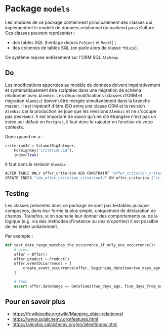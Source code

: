 # Package `models`

Les modules de ce package contiennent principalement des classes qui implémentent le modèle de données relationnel du
backend pass Culture. Ces classes peuvent représenter :

- des tables SQL (héritage depuis `PcOject` et `Model`) ;
- des colonnes de tables SQL (on parle alors de classe `*Mixin`).

Ce système repose entièrement sur l'ORM SQL `Alchemy`.

## Do

Les modifications apportées au modèle de données doivent impérativement et systématiquement être scriptées dans une
migration de schéma relationnel avec `Alembic`. Les deux modifications (classes d'ORM et migration `Alembic`)
doivent être mergée simultanément dans la branche master.
Il est impératif d'être ISO entre une classe ORM et la révision `Alembic` car la production ne joue que les révisions
`Alembic` et ne s'occupe pas des `Model`.
Il est important de savoir qu'une clé étrangère n'est pas un index par défaut en `Postgres`, il faut donc
le rajouter en fonction de votre contexte.

Donc quand on a :

```python
criterionId = Column(BigInteger,
    ForeignKey('criterion.id'),
    index=True)
```

Il faut dans la révision `Alembic` :

```python
ALTER TABLE ONLY offer_criterion ADD CONSTRAINT "offer_criterion_criterionId_fkey" FOREIGN KEY ("criterionId") REFERENCES criterion(id);
CREATE INDEX "idx_offer_criterion_criterionId" ON offer_criterion ("criterionId");
```

## Testing

Les classes présentes dans ce package ne sont pas testables puisque composées, dans leur forme la plus simple, uniquement
de déclaration de champs. Toutefois, si on souhaite leur donner des comportements ou de la logique (e.g. via des méthodes
d'instance ou des _properties_) il est possible de les tester unitairement.

Par exemple :

```python
def test_date_range_matches_the_occurrence_if_only_one_occurrence():
    # given
    offer = Offer()
    offer.product = Product()
    offer.eventOccurrences = [
        create_event_occurrence(offer, beginning_datetime=two_days_ago, end_datetime=five_days_from_now)
    ]

    # then
    assert offer.dateRange == DateTimes(two_days_ago, five_days_from_now)
```

## Pour en savoir plus

- https://fr.wikipedia.org/wiki/Mapping_objet-relationnel
- https://www.sqlalchemy.org/features.html
- https://alembic.sqlalchemy.org/en/latest/index.html
